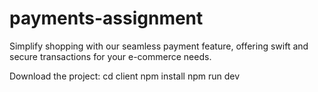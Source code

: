 # payments-assignment

Simplify shopping with our seamless payment feature, offering swift and secure transactions for your e-commerce needs.

Download the project: 
cd client
npm install 
npm run dev
